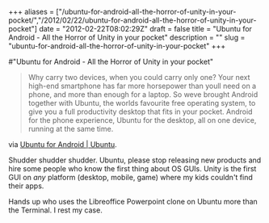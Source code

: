 +++
aliases = ["/ubuntu-for-android-all-the-horror-of-unity-in-your-pocket/","/2012/02/22/ubuntu-for-android-all-the-horror-of-unity-in-your-pocket"]
date = "2012-02-22T08:02:29Z"
draft = false
title = "Ubuntu for Android - All the Horror of Unity in your pocket"
description = ""
slug = "ubuntu-for-android-all-the-horror-of-unity-in-your-pocket"
+++

#"Ubuntu for Android - All the Horror of Unity in your pocket"

<blockquote>Why carry two devices, when you could carry only one? Your next high-end smartphone has far more horsepower than youll need on a phone, and more than enough for a laptop. So weve brought Android together with Ubuntu, the worlds favourite free operating system, to give you a full productivity desktop that fits in your pocket. Android for the phone experience, Ubuntu for the desktop, all on one device, running at the same time.</blockquote>
via <a href="http://www.ubuntu.com/devices/android">Ubuntu for Android | Ubuntu</a>.

Shudder shudder shudder. Ubuntu, please stop releasing new products and hire some people who know the first thing about OS GUIs. Unity is the first GUI on <em>any</em> platform (desktop, mobile, game) where my kids couldn't find their apps.

Hands up who uses the Libreoffice Powerpoint clone on Ubuntu more than the Terminal. I rest my case.